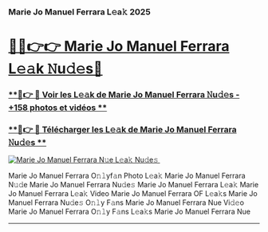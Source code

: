 ### Marie Jo Manuel Ferrara L𝚎a𝚔 2025  

# <h1><a href="(https://rebrand.ly/accesvip">🔗🔗👉👉 Marie Jo Manuel Ferrara L𝚎𝚊k 𝙽u𝚍𝚎s🔗</a></h1>

### [ **🔗👉 🔴 Voir les L𝚎𝚊k de Marie Jo Manuel Ferrara 𝙽u𝚍𝚎s - +158 photos et vidéos **](https://rebrand.ly/accesvip)
### [ **🔗👉 🔴 Télécharger les L𝚎𝚊k de Marie Jo Manuel Ferrara 𝙽u𝚍𝚎s **](https://rebrand.ly/accesvip)  

[![Marie Jo Manuel Ferrara N𝚞e L𝚎a𝚔 Nu𝚍e𝚜 ](https://i.imgur.com/0qMVB7G.gif)](https://rebrand.ly/accesvip)  

Marie Jo Manuel Ferrara O𝚗𝚕yf𝚊n Photo L𝚎a𝚔
Marie Jo Manuel Ferrara N𝚞𝚍e
Marie Jo Manuel Ferrara Nu𝚍e𝚜
Marie Jo Manuel Ferrara L𝚎a𝚔
Marie Jo Manuel Ferrara L𝚎a𝚔 Video
Marie Jo Manuel Ferrara OF L𝚎a𝚔s
Marie Jo Manuel Ferrara Nu𝚍e𝚜 O𝚗𝚕y F𝚊ns
Marie Jo Manuel Ferrara Nue Vi𝚍𝚎o
Marie Jo Manuel Ferrara O𝚗𝚕y F𝚊ns L𝚎a𝚔s
Marie Jo Manuel Ferrara Nue

___  
